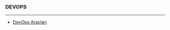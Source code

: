 ### DEVOPS
---
+ [DevOps Araçları](https://github.com/cllsrm/notes/blob/main/dosyalar/devops/Devops%20Tool.pdf)
